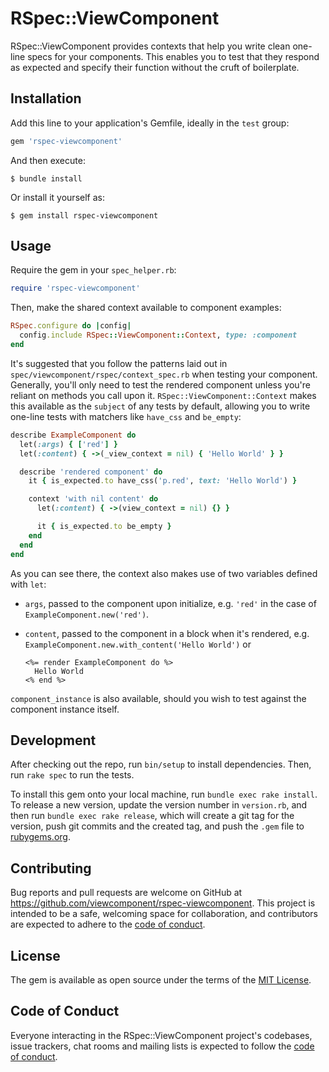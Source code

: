 # RSpec::ViewComponent

RSpec::ViewComponent provides contexts that help you write clean one-line specs
for your components. This enables you to test that they respond as expected and
specify their function without the cruft of boilerplate.

## Installation

Add this line to your application's Gemfile, ideally in the `test` group:

```rb
gem 'rspec-viewcomponent'
```

And then execute:

    $ bundle install

Or install it yourself as:

    $ gem install rspec-viewcomponent

## Usage

Require the gem in your `spec_helper.rb`:

```rb
require 'rspec-viewcomponent'
```

Then, make the shared context available to component examples:

```rb
RSpec.configure do |config|
  config.include RSpec::ViewComponent::Context, type: :component
end
```

It's suggested that you follow the patterns laid out in
`spec/viewcomponent/rspec/context_spec.rb` when testing your component.
Generally, you'll only need to test the rendered component unless you're reliant
on methods you call upon it. `RSpec::ViewComponent::Context` makes this
available as the `subject` of any tests by default, allowing you to write
one-line tests with matchers like `have_css` and `be_empty`:

```rb
describe ExampleComponent do
  let(:args) { ['red'] }
  let(:content) { ->(_view_context = nil) { 'Hello World' } }

  describe 'rendered component' do
    it { is_expected.to have_css('p.red', text: 'Hello World') }

    context 'with nil content' do
      let(:content) { ->(view_context = nil) {} }

      it { is_expected.to be_empty }
    end
  end
end
```

As you can see there, the context also makes use of two variables defined with `let`:

- `args`, passed to the component upon initialize, e.g. `'red'` in the case of
  `ExampleComponent.new('red')`.
- `content`, passed to the component in a block when it's rendered, e.g.
  `ExampleComponent.new.with_content('Hello World')` or

  ```erb
  <%= render ExampleComponent do %>
    Hello World
  <% end %>
  ```

`component_instance` is also available, should you wish to test against the
component instance itself.

## Development

After checking out the repo, run `bin/setup` to install dependencies. Then, run
`rake spec` to run the tests.

To install this gem onto your local machine, run `bundle exec rake install`. To
release a new version, update the version number in `version.rb`, and then run
`bundle exec rake release`, which will create a git tag for the version, push
git commits and the created tag, and push the `.gem` file to
[rubygems.org](https://rubygems.org).

## Contributing

Bug reports and pull requests are welcome on GitHub at
https://github.com/viewcomponent/rspec-viewcomponent. This project is intended to be
a safe, welcoming space for collaboration, and contributors are expected to
adhere to the [code of
conduct](https://github.com/viewcomponent/rspec-viewcomponent/blob/main/CODE_OF_CONDUCT.md).

## License

The gem is available as open source under the terms of the [MIT
License](https://opensource.org/licenses/MIT).

## Code of Conduct

Everyone interacting in the RSpec::ViewComponent project's codebases, issue
trackers, chat rooms and mailing lists is expected to follow the [code of
conduct](https://github.com/viewcomponent/rspec-viewcomponent/blob/main/CODE_OF_CONDUCT.md).
